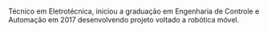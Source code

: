 #
Técnico em Eletrotécnica, iniciou a graduação em Engenharia de Controle e Automação em 2017 desenvolvendo projeto voltado a robótica móvel.
